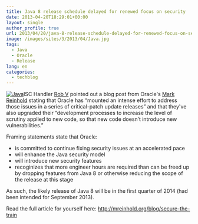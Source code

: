 ```yaml
---
title: Java 8 release schedule delayed for renewed focus on security
date: 2013-04-20T18:29:01+00:00
layout: single
author_profile: true
url: 2013/04/20/java-8-release-schedule-delayed-for-renewed-focus-on-security/
image: /images/sites/3/2013/04/Java.jpg
tags:
  - Java
  - Oracle
  - Release
lang: en
categories: 
  - techblog
---
```

[![Java](/images/2013/04/Java-150x150.jpg)](/images/2013/04/Java.jpg)ISC Handler [Rob V](https://isc.sans.edu/handler_list.html#rob-vandenbrink) pointed out a blog post from Oracle's [Mark Reinhold](http://mreinhold.org/blog/) stating that Oracle has “mounted an intense effort to address those issues in a series of critical-patch update releases” and that they've also upgraded their “development processes to increase the level of scrutiny applied to new code, so that new code doesn’t introduce new vulnerabilities.”

Framing statements state that Oracle:

  * is committed to continue fixing security issues at an accelerated pace
  * will enhance the Java security model
  * will introduce new security features
  * recoginizes that more engineer hours are required than can be freed up by dropping features from Java 8 or otherwise reducing the scope of the release at this stage

As such, the likely release of Java 8 will be in the first quarter of 2014 (had been intended for September 2013).

Read the full article for yourself here: <http://mreinhold.org/blog/secure-the-train>